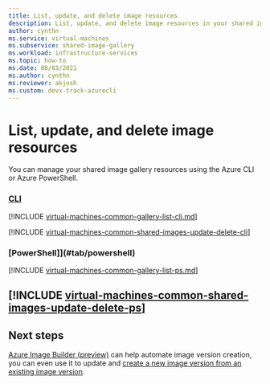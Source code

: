 ```yaml
---
title: List, update, and delete image resources 
description: List, update, and delete image resources in your shared image gallery.
author: cynthn
ms.service: virtual-machines
ms.subservice: shared-image-gallery
ms.workload: infrastructure-services
ms.topic: how-to
ms.date: 08/03/2021
ms.author: cynthn
ms.reviewer: akjosh 
ms.custom: devx-track-azurecli
---
```


# List, update, and delete image resources 

You can manage your shared image gallery resources using the Azure CLI or Azure PowerShell.

### [CLI](#tab/cli)
[!INCLUDE [virtual-machines-common-gallery-list-cli.md](../../includes/virtual-machines-common-gallery-list-cli.md)]

[!INCLUDE [virtual-machines-common-shared-images-update-delete-cli](../../includes/virtual-machines-common-shared-images-update-delete-cli.md)]

### [PowerShell]](#tab/powershell)

[!INCLUDE [virtual-machines-common-gallery-list-ps.md](../../includes/virtual-machines-common-gallery-list-ps.md)]

[!INCLUDE [virtual-machines-common-shared-images-update-delete-ps](../../includes/virtual-machines-common-shared-images-update-delete-ps.md)]
---

## Next steps

[Azure Image Builder (preview)](./image-builder-overview.md) can help automate image version creation, you can even use it to update and [create a new image version from an existing image version](./linux/image-builder-gallery-update-image-version.md).